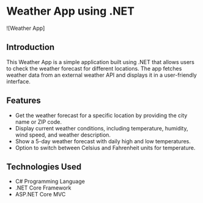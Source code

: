 # Weather App using .NET

![Weather App]

## Introduction

This Weather App is a simple application built using .NET that allows users to check the weather forecast for different locations. The app fetches weather data from an external weather API and displays it in a user-friendly interface.

## Features

- Get the weather forecast for a specific location by providing the city name or ZIP code.
- Display current weather conditions, including temperature, humidity, wind speed, and weather description.
- Show a 5-day weather forecast with daily high and low temperatures.
- Option to switch between Celsius and Fahrenheit units for temperature.

## Technologies Used

- C# Programming Language
- .NET Core Framework
- ASP.NET Core MVC